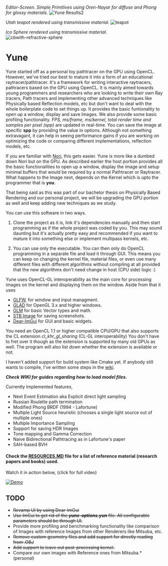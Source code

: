 *Editor-Screen. Simple Primitives using Oren-Nayar for diffuse and Phong for glossy materials.*
![Yune Results2](https://github.com/gallickgunner/Yune/blob/Pictures/Images/editor.jpg?raw=true)

*Utah teapot rendered using transmissive material.*
![teapot](https://github.com/gallickgunner/Yune/blob/Pictures/Images/teapot-2kspp-refr.jpg?raw=true)

*Ico Sphere rendered using transmissive material.*
![cbwith-refractive-sphere](https://github.com/gallickgunner/Yune/blob/Pictures/Images/5kspp-CB-Sphere.jpg?raw=true)


# Yune

Yune started off as a personal toy pathtracer on the GPU using OpenCL. However, we've tried our best to mature it into a form of an educational raytracer/pathtracer. It's a framework for writing interactive raytracers, pathracers based on the GPU using OpenCL. It is mainly aimed towards young programmers and researchers who are looking to write their own Ray tracers, Path tracers and implementing other advanced techniques like Physically based Reflection models, etc but don't want to deal with the whole boilerplate code to set things up. It provides the basic funtionality to open up a window, display and save Images. We also provide some basic profiling functionality. *FPS, ms/frame, ms/kernel, total render time and samples per pixel (spp)* are updated in real-time. You can save the image at specific **spp** by providing the value in options. Although not something extravagant, it can help in seeing performance gains if you are working on optimizing the code or comparing different implementations, reflection models, etc.

If you are familiar with [Nori](https://github.com/wjakob/nori), this gets easier. Yune is more like a dumbed down Nori but on the GPU. As described earlier the host portion provides all the basic functionalities to open up a window, display the image and setup minimal buffers that would be required by a normal Pathtracer or Raytracer. What happens to the Image next, depends on the Kernel which is upto the programmer that is **you**.

That being said as this was part of our bachelor thesis on Physically Based Rendering and our personal project, we will be upgrading the GPU portion as well and keep adding new techniques as we study.

You can use this software in two ways.

1. Clone the project as it is, link it's dependencies manually and then start programming as if the whole project was coded by you. This may sound daunting but it's actually pretty easy and recommended if you want to mature it into something else or implement multipass kernels, etc. 

2. You can use only the executable. You can then only do OpenCL programming in a separate file and load it through GUI. This means you can keep on changing the kernel file, material files, or even use many different files with different algorithms without compiling at all provided that the new algorithms don't need change in host (CPU side) logic :)

Yune uses OpenCL-GL interoperability as the main core for processing images on the kernel and displaying them on the window. Aside from that it uses 

* [GLFW](https://github.com/glfw/glfw), for window and input managment.
* [GLAD](https://github.com/Dav1dde/glad) for OpenGL 3.x and higher windows.
* [GLM](https://github.com/g-truc/glm) for basic Vector types and math.
* [STB Image](https://github.com/nothings/stb) for saving screenshots.
* [Dear-ImGui](https://github.com/ocornut/imgui) for GUI and basic widgets.

You need an OpenCL 1.1 or higher compatible CPU/GPU that also supports the CL extension *cl_khr_gl_sharing* (CL-GL interoperability) You don't have to fret over it though as the extension is supported by many old GPUs as well. The program will also list down whether the extension is available or not. 

I haven't added support for build system like Cmake yet. If anybody still wants to compile, I've written some steps in the [wiki](https://github.com/gallickgunner/Yune/wiki/Getting-Started). 

***Check WIKI for guides regarding how to load model files.***

Currently Implemented features,
* Next Event Estimation aka Explicit direct light sampling
* Russian Roulette path termination
* Modified Phong BRDF (1994 - Lafortune)
* Multiple Light Source heuristic (chooses a single light source out of multiple ones)
* Multiple Importance Sampling
* Support for saving HDR Images
* Tone mapping and Gamma Correction
* Naive Bidirectional Pathtracing as in Lafortune's paper
* SAH-based BVH

#### Check the [RESOURCES.MD](https://github.com/gallickgunner/Yune/blob/master/RESOURCES.md) file for a list of reference material (research papers and books) used.

Watch it in action below, (click for full video)

[![Demo](https://i.imgur.com/LLpWtrc.gif)](https://www.youtube.com/watch?v=VdJDk3MgG9A)

## TODO

- ~~Revamp UI by using Dear-ImGui~~
- ~~Use ImGui to get rid of the ***yune-options.yun*** file. All configurable parameters should be through UI.~~
- Provide more profiling and benchmarking functionality like comparison of Images with reference Images from other Renderers like Mitsuba, etc.
- ~~Remove custom geometry files and add support for directly reading from .OBJ~~
- ~~Add support to leave out post-processing kernel.~~
- Compare our own images with Reference ones from Mitsuba.* (personal)
